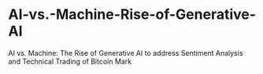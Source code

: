 # AI-vs.-Machine-Rise-of-Generative-AI
AI vs. Machine: The Rise of Generative AI to address Sentiment Analysis and Technical Trading of Bitcoin Mark
